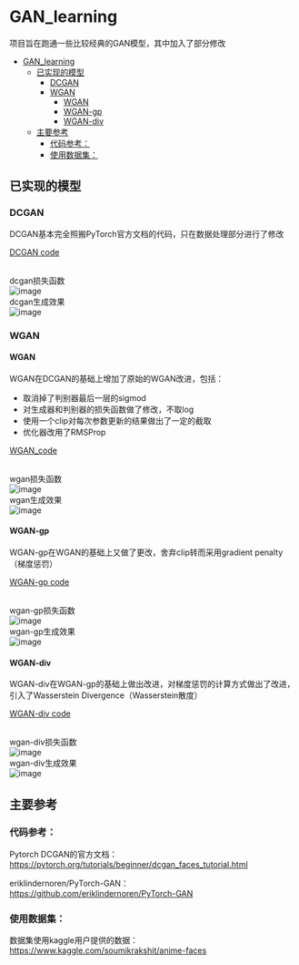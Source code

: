 # GAN_learning
项目旨在跑通一些比较经典的GAN模型，其中加入了部分修改

- [GAN_learning](#gan-learning)
  * [已实现的模型](#------)
    + [DCGAN](#dcgan)
    + [WGAN](#wgan)
      - [WGAN](#wgan-1)
      - [WGAN-gp](#wgan-gp)
      - [WGAN-div](#wgan-div)
  * [主要参考](#----)
    + [代码参考：](#-----)
    + [使用数据集：](#------)


## 已实现的模型
### DCGAN
DCGAN基本完全照搬PyTorch官方文档的代码，只在数据处理部分进行了修改

[DCGAN code](https://github.com/NanaKoori/GAN_learning/blob/master/DCGAN/dcgan_test1.py)

<br/>dcgan损失函数<br>
![image](https://user-images.githubusercontent.com/40969794/125088843-62df8f00-e100-11eb-9125-3fad43957ccd.png)
<br/>dcgan生成效果</br>
![image](https://user-images.githubusercontent.com/40969794/125088939-7d196d00-e100-11eb-9533-a1e1e9d1077d.png)


### WGAN
#### WGAN
WGAN在DCGAN的基础上增加了原始的WGAN改进，包括：
- 取消掉了判别器最后一层的sigmod
- 对生成器和判别器的损失函数做了修改，不取log
- 使用一个clip对每次参数更新的结果做出了一定的截取
- 优化器改用了RMSProp

[WGAN_code](https://github.com/NanaKoori/GAN_learning/blob/master/WGAN/wgan_test_1.py)

<br/>wgan损失函数<br>
![image](https://user-images.githubusercontent.com/40969794/125089063-9d492c00-e100-11eb-88c4-edd5df47a154.png)
<br/>wgan生成效果</br>
![image](https://user-images.githubusercontent.com/40969794/125089087-a3d7a380-e100-11eb-93c2-ab576433de21.png)

#### WGAN-gp
WGAN-gp在WGAN的基础上又做了更改，舍弃clip转而采用gradient penalty（梯度惩罚）

[WGAN-gp code](https://github.com/NanaKoori/GAN_learning/blob/master/WGAN/wgan_test_2_wgan_gp.py)

<br/>wgan-gp损失函数<br>
![image](https://user-images.githubusercontent.com/40969794/125089272-d71a3280-e100-11eb-8ccf-bb8d261781d0.png)
<br/>wgan-gp生成效果</br>
![image](https://user-images.githubusercontent.com/40969794/125089458-fadd7880-e100-11eb-96a8-af6bba6572e6.png)

#### WGAN-div
WGAN-div在WGAN-gp的基础上做出改进，对梯度惩罚的计算方式做出了改进，引入了Wasserstein Divergence（Wasserstein散度）

[WGAN-div code](https://github.com/NanaKoori/GAN_learning/blob/master/WGAN/wgan_test_3_wgan_div.py)

<br/>wgan-div损失函数<br>
![image](https://user-images.githubusercontent.com/40969794/125089698-2b251700-e101-11eb-9c68-7906d654cead.png)
<br/>wgan-div生成效果</br>
![image](https://user-images.githubusercontent.com/40969794/125089744-32e4bb80-e101-11eb-9725-781a2bdb0c36.png)


## 主要参考
### 代码参考：
Pytorch DCGAN的官方文档：
https://pytorch.org/tutorials/beginner/dcgan_faces_tutorial.html

eriklindernoren/PyTorch-GAN：
https://github.com/eriklindernoren/PyTorch-GAN

### 使用数据集：
数据集使用kaggle用户提供的数据：
https://www.kaggle.com/soumikrakshit/anime-faces
